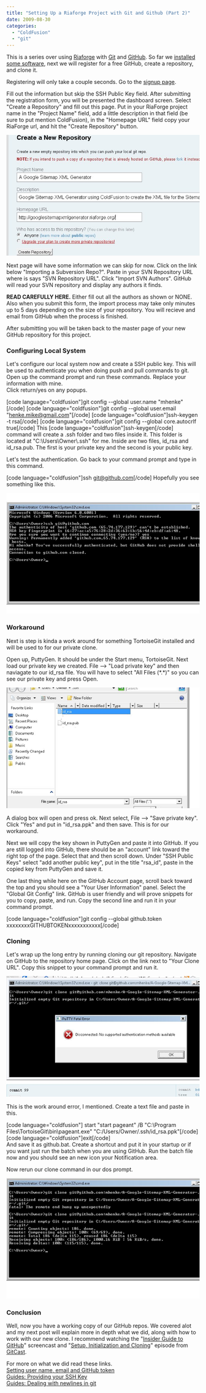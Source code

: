 ```yaml
---
title: "Setting Up a Riaforge Project with Git and Github (Part 2)"
date: 2009-08-30
categories: 
  - "ColdFusion"
  - "git"
---
```


This is a series over using [Riaforge](http://riaforge.org/) with [Git](http://git-scm.com/) and [GitHub](https://github.com/). So far we [installed some software](/post.cfm/setting-up-a-riaforge-projects-with-git-and-github-part-1), next we will register for a free GitHub, create a repository, and clone it.  
  
Registering will only take a couple seconds. Go to the [signup page](https://github.com/signup/free).  
  
Fill out the information but skip the SSH Public Key field. After submitting the registration form, you will be presented the dashboard screen. Select "Create a Repository" and fill out this page. Put in your RiaForge project name in the "Project Name" field, add a little description in that field (be sure to put mention ColdFusion), in the "Homepage URL" field copy your RiaForge url, and hit the "Create Repository" button.  
  
![](images/git2_1.jpg)  
  
Next page will have some information we can skip for now. Click on the link below "Importing a Subversion Repo?". Paste in your SVN Repository URL where is says "SVN Repository URL". Click "Import SVN Authors". GitHub will read your SVN repository and display any authors it finds.  
  
**READ CAREFULLY HERE.** Either fill out all the authors as shown or NONE. Also when you submit this form, the import process may take only minutes up to 5 days depending on the size of your repository. You will recieve and email from GitHub when the process is finished.  
  
After submitting you will be taken back to the master page of your new GitHub repository for this project.

### Configuring Local System

Let's configure our local system now and create a SSH public key. This will be used to authenticate you when doing push and pull commands to git. Open up the command prompt and run these commands. Replace your information with mine.  
Click return/yes on any popups.  
  
\[code language="coldfusion"\]git config --global user.name "mhenke"\[/code\] \[code language="coldfusion"\]git config --global user.email "henke.mike@gmail.com"\[/code\] \[code language="coldfusion"\]ssh-keygen -t rsa\[/code\] \[code language="coldfusion"\]git config --global core.autocrlf true\[/code\] This \[code language="coldfusion"\]ssh-keygen\[/code\] command will create a .ssh folder and two files inside it. This folder is located at "C:\\Users\\Owner\\.ssh" for me. Inside are two files, id\_rsa and id\_rsa.pub. The first is your private key and the second is your public key.  
  
Let's test the authentication. Go back to your command prompt and type in this command.  
  
\[code language="coldfusion"\]ssh git@github.com\[/code\] Hopefully you see something like this.  
  
![](images/git2_4.jpg)

### Workaround

Next is step is kinda a work around for something TortoiseGit installed and will be used to for our private clone.  
  
Open up, PuttyGen. It should be under the Start menu, TortoiseGit. Next load our private key we created. File --> "Load private key" and then naviagate to our id\_rsa file. You will have to select "All Files (\*.\*)" so you can see our private key and press Open.  
  
![](images/git2_5.jpg)  
  
A dialog box will open and press ok. Next select, File --> "Save private key". Click "Yes" and put in "id\_rsa.ppk" and then save. This is for our workaround.  
  
Next we will copy the key shown in PuttyGen and paste it into GitHub. If you are still logged into GitHub, there should be an "account" link toward the right top of the page. Select that and then scroll down. Under "SSH Public Keys" select "add another public key", put in the title "rsa\_id", paste in the copied key from PuttyGen and save it.  
  
One last thing while here on the GitHub Account page, scroll back toward the top and you should see a "Your User Information" panel. Select the "Global Git Config" link. GitHub is user friendly and will prove snippets for you to copy, paste, and run. Copy the second line and run it in your command prompt.  
  
\[code language="coldfusion"\]git config --global github.token xxxxxxxxGITHUBTOKENxxxxxxxxxxx\[/code\]

### Cloning

Let's wrap up the long entry by running cloning our git repository. Navigate on GitHub to the repository home page. Click on the link next to "Your Clone URL". Copy this snippet to your command prompt and run it.  
  
![](images/git2_6.jpg)  
  
This is the work around error, I mentioned. Create a text file and paste in this.  
  
\[code language="coldfusion"\] start "start pageant" /B "C:\\Program Files\\TortoiseGit\\bin\\pageant.exe" "C:/Users/Owner/.ssh/id\_rsa.ppk"\[/code\] \[code language="coldfusion"\]exit\[/code\]  
And save it as github.bat. Create a shortcut and put it in your startup or if you want just run the batch when you are using GitHub. Run the batch file now and you should see an new icon your Notification area.  
  
Now rerun our clone command in our dos prompt.  
  
![](images/git2_7.jpg)

### Conclusion  

Well, now you have a working copy of our GitHub repos. We covered alot and my next post will explain more in depth what we did, along with how to work with our new clone. I recommend watching the "[Insider Guide to GitHub](http://www.pragprog.com/screencasts/v-scgithub/insider-guide-to-github)" screencast and "[Setup, Initialization and Cloning](http://gitcasts.com/posts/setup-initialization-and-cloning)" episode from [GitCast](http://gitcasts.com/).  
  
For more on what we did read these links.  
[Setting user name, email and GitHub token](http://help.github.com/git-email-settings/)  
[Guides: Providing your SSH Key](http://github.com/guides/providing-your-ssh-key)  
[Guides: Dealing with newlines in git](http://github.com/guides/dealing-with-newlines-in-git)
